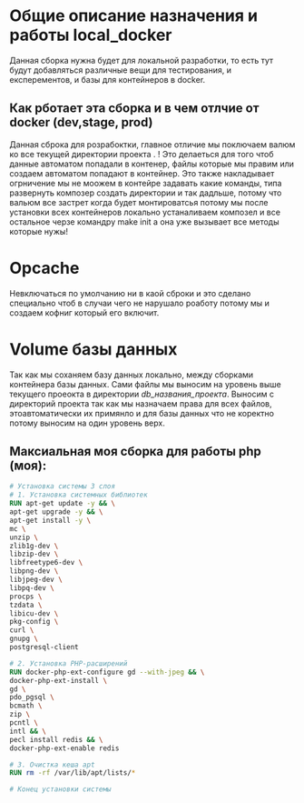 # Общие описание назначения и работы local_docker
Данная сборка нужна будет для локальной разработки, 
то есть тут будут добавляться различные вещи для тестирования, и експерементов, и 
базы для контейнеров в docker.

## Как рботает эта сборка и в чем отлчие от docker (dev,stage, prod) 
Данная сброка для розрабоктки, главное отличие мы поключаем валюм ко все текущей директории проекта . !
Это делаеться для того чтоб данные автоматом попадали в контенер, файлы которые мы правим или создаем
автоматом попадают в контейнер. 
Это также накладывает огрничение мы не моожем в контейре задавать какие команды, типа развернуть композер
создать директории и так дадльше, потому что вальюм все застрет когда будет монтироватсья потому
мы после установки всех контейнеров локально устаналиваем композел и все остальное черзе командру 
make init
а она уже вызывает все методы которые нужы!


# Opcache
Невключаться по умолчанию ни  в каой сброки и это сделано специально чтоб в случаи чего не нарушало роаботу
потому мы и создаем кофниг который его включит.

# Volume базы данных
Так как мы соханяем базу данных локально, между сборками контейнера базы данных. 
Сами файлы мы выносим на уровень выше текущего проеокта в директории *db_названия_проекта*.
Выносим с директорий проекта так как мы назначаем права для всех файлов, этоавтоматически их примянло и для базы
данных что не коректно потому выносим на один уровень верх.

## Максиальная моя сборка для работы php (моя):

```dockerfile
# Установка системы 3 слоя
# 1. Установка системных библиотек
RUN apt-get update -y && \
apt-get upgrade -y && \
apt-get install -y \
mc \
unzip \
zlib1g-dev \
libzip-dev \
libfreetype6-dev \
libpng-dev \
libjpeg-dev \
libpq-dev \
procps \
tzdata \
libicu-dev \
pkg-config \
curl \
gnupg \
postgresql-client

# 2. Установка PHP-расширений
RUN docker-php-ext-configure gd --with-jpeg && \
docker-php-ext-install \
gd \
pdo_pgsql \
bcmath \
zip \
pcntl \
intl && \
pecl install redis && \
docker-php-ext-enable redis

# 3. Очистка кеша apt
RUN rm -rf /var/lib/apt/lists/*

# Конец установки системы
```